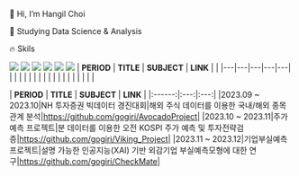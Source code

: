 👋 Hi, I’m Hangil Choi



🌱 Studying Data Science & Analysis  



🔥 Skils


<img src="https://img.shields.io/badge/python-3776AB?style=for-the-badge&logo=python&logoColor=white"> <img src="https://img.shields.io/badge/pytorch-EE4C2C?style=for-the-badge&logo=pytorch&logoColor=white"> <img src="https://img.shields.io/badge/tensorflow-FF6F00?style=for-the-badge&logo=tensorflow&logoColor=white"> <img src="https://img.shields.io/badge/oracle-F80000?style=for-the-badge&logo=oracle&logoColor=white"> <img src="https://img.shields.io/badge/mysql-4479A1?style=for-the-badge&logo=mysql&logoColor=white"> <img src="https://img.shields.io/badge/mongoDB-47A248?style=for-the-badge&logo=MongoDB&logoColor=white">
| **PERIOD** | **TITLE** | **SUBJECT** | **LINK** |   |
|---|---|---|---|---|
|   |   |   |   |   |
|   |   |   |   |   |
|   |   |   |   |   |

| **PERIOD** | **TITLE** | **SUBJECT** | **LINK** |
|:------:|:---:|:---:|
|2023.09 ~ 2023.10|NH 투자증권 빅데이터 경진대회|해외 주식 데이터를 이용한 국내/해외 종목 관계 분석|https://github.com/gogiri/AvocadoProject|
|2023.10 ~ 2023.11|주가예측 프로젝트|분 데이터를 이용한 오전 KOSPI 주가 예측 및 투자전략검증|https://github.com/gogiri/Viking_Project|
|2023.11 ~ 2023.12|기업부실예측 프로젝트|설명 가능한 인공지능(XAI) 기반 외감기업 부실예측모형에 대한 연구|https://github.com/gogiri/CheckMate|

<!---
gogiri/gogiri is a ✨ special ✨ repository because its `README.md` (this file) appears on your GitHub profile.
You can click the Preview link to take a look at your changes.
--->
